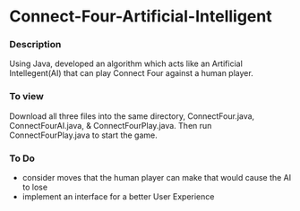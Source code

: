 # Connect-Four-Artificial-Intelligent

### Description 

Using Java, developed an algorithm which acts like an Artificial Intellegent(AI) that can play Connect Four against a human player.

### To view
Download all three files into the same directory, ConnectFour.java, ConnectFourAI.java, & ConnectFourPlay.java. Then run ConnectFourPlay.java to start the game. 

### To Do
- consider moves that the human player can make that would cause the AI to lose 
- implement an interface for a better User Experience


